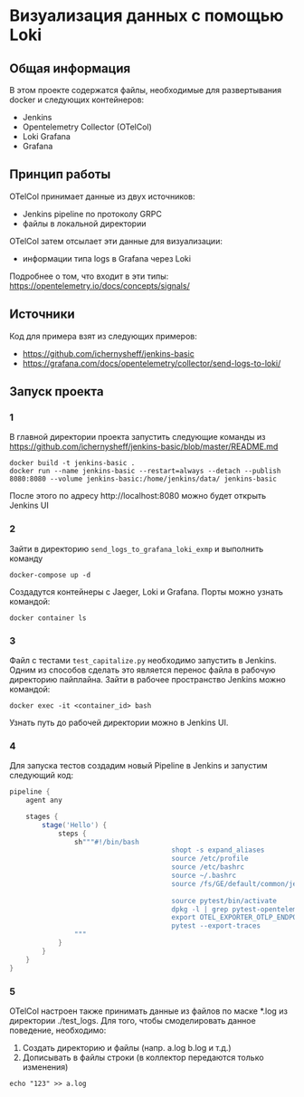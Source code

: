 # Визуализация данных с помощью Loki
## Общая информация
В этом проекте содержатся файлы, необходимые для развертывания docker и следующих контейнеров:
* Jenkins
* Opentelemetry Collector (OTelCol)
* Loki Grafana
* Grafana

## Принцип работы
OTelCol принимает данные из двух источников: 
* Jenkins pipeline по протоколу GRPC 
* файлы в локальной директории

OTelCol затем отсылает эти данные для визуализации:
* информации типа logs в Grafana через Loki

Подробнее о том, что входит в эти типы: https://opentelemetry.io/docs/concepts/signals/

## Источники
Код для примера взят из следующих примеров:
* https://github.com/ichernysheff/jenkins-basic
* https://grafana.com/docs/opentelemetry/collector/send-logs-to-loki/

## Запуск проекта
### 1
В главной директории проекта запустить следующие команды из https://github.com/ichernysheff/jenkins-basic/blob/master/README.md
```
docker build -t jenkins-basic .
docker run --name jenkins-basic --restart=always --detach --publish 8080:8080 --volume jenkins-basic:/home/jenkins/data/ jenkins-basic
```
После этого по адресу http://localhost:8080 можно будет открыть Jenkins UI

### 2
Зайти в директорию `send_logs_to_grafana_loki_exmp` и выполнить команду
```
docker-compose up -d
```
Создадутся контейнеры с Jaeger, Loki и Grafana. Порты можно узнать командой:
```
docker container ls
```

### 3
Файл с тестами `test_capitalize.py` необходимо запустить в Jenkins. Одним из способов сделать это является перенос файла в рабочую директорию пайплайна.
Зайти в рабочее пространство Jenkins можно командой:
```
docker exec -it <container_id> bash
```
Узнать путь до рабочей директории можно в Jenkins UI. 

### 4
Для запуска тестов создадим новый Pipeline в Jenkins и запустим следующий код:
```Groovy
pipeline {
    agent any

    stages {
        stage('Hello') {
            steps {
                sh"""#!/bin/bash
                                        shopt -s expand_aliases
                                        source /etc/profile
                                        source /etc/bashrc
                                        source ~/.bashrc
                                        source /fs/GE/default/common/jenkins_settings.sh
                                        
                                        source pytest/bin/activate
                                        dpkg -l | grep pytest-opentelemetry
                                        export OTEL_EXPORTER_OTLP_ENDPOINT=http://172.18.0.1:4317
                                        pytest --export-traces
                """
            }
        }
    }
}

```

### 5
OTelCol настроен также принимать данные из файлов по маске *.log из директории ./test_logs. Для того, чтобы смоделировать данное поведение, необходимо:

1. Создать директорию и файлы (напр. a.log b.log и т.д.)
2. Дописывать в файлы строки (в коллектор передаются только изменения)
```
echo "123" >> a.log
```
